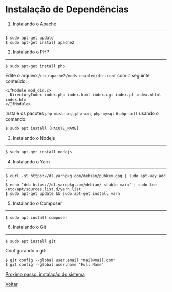 Instalação de Dependências
==========================

1. Instalando o Apache
----------------------

```
$ sudo apt-get update
$ sudo apt-get install apache2
```


2. Instalando o PHP
----------------------

```
$ sudo apt-get install php
```

Edite o arquivo `/etc/apache2/mods-enabled/dir.conf` com o seguinte conteúdo:
```
<IfModule mod_dir.c>
  DirectoryIndex index.php index.html index.cgi index.pl index.xhtml index.htm
</IfModule>
```

Instale os pacotes `php-mbstring`, `php-xml`, `php-mysql` e `php-intl` usando o comando:
```
$ sudo apt install [PACOTE_NAME]
```


3. Instalando o Nodejs
----------------------

```
$ sudo apt-get install nodejs
```


4. Instalando o Yarn
--------------------

```
$ curl -sS https://dl.yarnpkg.com/debian/pubkey.gpg | sudo apt-key add -
$ echo "deb https://dl.yarnpkg.com/debian/ stable main" | sudo tee /etc/apt/sources.list.d/yarn.list
$ sudo apt-get update && sudo apt-get install yarn
```


5. Instalando o Composer
------------------------

```
$ sudo apt install composer
```


6. Instalando o Git
-------------------

```
$ sudo apt install git
```

Configurando o git:
```
$ git config --global user.email "mail@mail.com"
$ git config --global user.name "Full Name"
```


[Proximo passo: instalação do sistema](system.md)

[Voltar](../getting-started.md)
